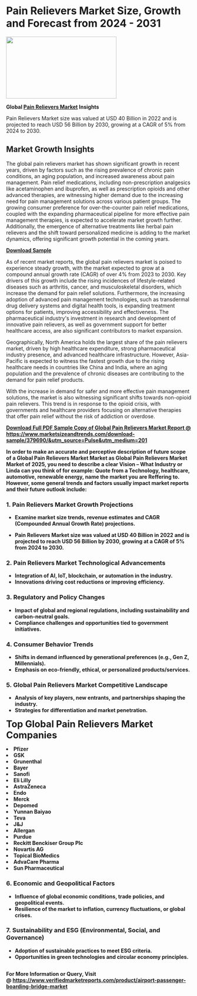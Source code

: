 <H1>Pain Relievers Market Size, Growth and Forecast from 2024 - 2031</H1><img class="aligncenter size-medium wp-image-584254" src="https://thirdeyenews.in/wp-content/uploads/2024/09/Global-Market-Research-300x168.jpeg" alt="" width="300" height="168" /><p><strong>Global&nbsp;<a href="https://www.marketsizeandtrends.com/download-sample/379690/&amp;utm_source=Pulse&amp;utm_medium=201">Pain Relievers Market</a> Insights</strong></p><p>Pain Relievers Market size was valued at USD 40 Billion in 2022 and is projected to reach USD 56 Billion by 2030, growing at a CAGR of 5% from 2024 to 2030.</p><p><h2>Market Growth Insights</h2> <p>The global pain relievers market has shown significant growth in recent years, driven by factors such as the rising prevalence of chronic pain conditions, an aging population, and increased awareness about pain management. Pain relief medications, including non-prescription analgesics like acetaminophen and ibuprofen, as well as prescription opioids and other advanced therapies, are witnessing higher demand due to the increasing need for pain management solutions across various patient groups. The growing consumer preference for over-the-counter pain relief medications, coupled with the expanding pharmaceutical pipeline for more effective pain management therapies, is expected to accelerate market growth further. Additionally, the emergence of alternative treatments like herbal pain relievers and the shift toward personalized medicine is adding to the market dynamics, offering significant growth potential in the coming years.</p> <p><strong><a href="#">Download Sample</a></strong></p> <p>As of recent market reports, the global pain relievers market is poised to experience steady growth, with the market expected to grow at a compound annual growth rate (CAGR) of over 4% from 2023 to 2030. Key drivers of this growth include the rising incidences of lifestyle-related diseases such as arthritis, cancer, and musculoskeletal disorders, which increase the demand for pain relief solutions. Furthermore, the increasing adoption of advanced pain management technologies, such as transdermal drug delivery systems and digital health tools, is expanding treatment options for patients, improving accessibility and effectiveness. The pharmaceutical industry's investment in research and development of innovative pain relievers, as well as government support for better healthcare access, are also significant contributors to market expansion.</p> <p>Geographically, North America holds the largest share of the pain relievers market, driven by high healthcare expenditure, strong pharmaceutical industry presence, and advanced healthcare infrastructure. However, Asia-Pacific is expected to witness the fastest growth due to the rising healthcare needs in countries like China and India, where an aging population and the prevalence of chronic diseases are contributing to the demand for pain relief products.</p> <p>With the increase in demand for safer and more effective pain management solutions, the market is also witnessing significant shifts towards non-opioid pain relievers. This trend is in response to the opioid crisis, with governments and healthcare providers focusing on alternative therapies that offer pain relief without the risk of addiction or overdose.</p> <p><strong><a href="#"></p><p><span class=""><strong>Download Full PDF Sample Copy of Global Pain Relievers Market Report</strong> @ <a href="https://www.marketsizeandtrends.com/download-sample/379690/&amp;utm_source=Pulse&amp;utm_medium=201" target="_blank">https://www.marketsizeandtrends.com/download-sample/379690/&amp;utm_source=Pulse&amp;utm_medium=201</a></span></p><p>In order to make an accurate and perceptive description of future scope of a Global&nbsp;Pain Relievers Market Market as Global&nbsp;Pain Relievers Market Market of 2025, you need to describe a clear Vision &ndash; What Industry or Linda can you think of for example: Quote from a Technology, healthcare, automotive, renewable energy, name the market you are Reffering to. However, some general trends and factors usually impact market reports and their future outlook include:</p><h3>1.&nbsp;<strong>Pain Relievers Market Growth Projections</strong></h3><ul><li>Examine market size trends, revenue estimates and CAGR (Compounded Annual Growth Rate) projections.</li><li><p>Pain Relievers Market size was valued at USD 40 Billion in 2022 and is projected to reach USD 56 Billion by 2030, growing at a CAGR of 5% from 2024 to 2030.</p></li></ul><h3>2.&nbsp;<strong>Pain Relievers Market Technological Advancements</strong></h3><ul><li>Integration of AI, IoT, blockchain, or automation in the industry.</li><li>Innovations driving cost reductions or improving efficiency.</li></ul><h3>3.&nbsp;<strong>Regulatory and Policy Changes</strong></h3><ul><li>Impact of global and regional regulations, including sustainability and carbon-neutral goals.</li><li>Compliance challenges and opportunities tied to government initiatives.</li></ul><h3>4.&nbsp;<strong>Consumer Behavior Trends</strong></h3><ul><li>Shifts in demand influenced by generational preferences (e.g., Gen Z, Millennials).</li><li>Emphasis on eco-friendly, ethical, or personalized products/services.</li></ul><h3>5.&nbsp;<strong>Global Pain Relievers Market Competitive Landscape</strong></h3><ul><li>Analysis of key players, new entrants, and partnerships shaping the industry.</li><li>Strategies for differentiation and market penetration.</li></ul><p data-pm-slice="1 1 []"><span style="color: inherit; font-family: inherit; font-size: 25px;">Top Global Pain Relievers Market Companies</span></p><div class="" data-test-id=""><p><li>Pfizer</li><li> GSK</li><li> Grunenthal</li><li> Bayer</li><li> Sanofi</li><li> Eli Lilly</li><li> AstraZeneca</li><li> Endo</li><li> Merck</li><li> Depomed</li><li> Yunnan Baiyao</li><li> Teva</li><li> J&J</li><li> Allergan</li><li> Purdue</li><li> Reckitt Benckiser Group Plc</li><li> Novartis AG</li><li> Topical BioMedics</li><li> AdvaCare Pharma</li><li> Sun Pharmaceutical</li></p></div><h3>6.&nbsp;<strong>Economic and Geopolitical Factors</strong></h3><ul><li>Influence of global economic conditions, trade policies, and geopolitical events.</li><li>Resilience of the market to inflation, currency fluctuations, or global crises.</li></ul><h3>7.&nbsp;<strong>Sustainability and ESG (Environmental, Social, and Governance)</strong></h3><ul><li>Adoption of sustainable practices to meet ESG criteria.</li><li>Opportunities in green technologies and circular economy principles.</li></ul><h2><strong style="font-size: 14px;">For More Information or Query, Visit @&nbsp;</strong><a style="background-color: #ffffff; font-size: 14px;" href="https://www.marketsizeandtrends.com/report/pain-relievers-market/" target="_blank">https://www.verifiedmarketreports.com/product/airport-passenger-boarding-bridge-market</a></h2>
